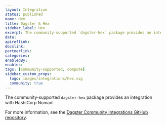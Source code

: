 ```yaml
---
layout: Integration
status: published
name: Hex
title: Dagster & Hex
sidebar_label: Hex
excerpt: The community-supported `dagster-hex` package provides an integration with Hex.
date:
apireflink:
docslink:
partnerlink:
categories:
enabledBy:
enables:
tags: [community-supported, compute]
sidebar_custom_props:
  logo: images/integrations/hex.svg
  community: true
---
```


The community-supported `dagster-hex` package provides an integration with HashiCorp Nomad.

For more information, see the [Dagster Community Integrations GitHub repository](https://github.com/dagster-io/community-integrations/tree/main/libraries/dagster-hex).

